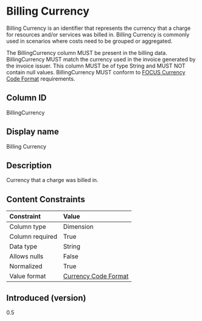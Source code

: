 # Billing Currency

Billing Currency is an identifier that represents the currency that a charge for resources and/or services was billed in. Billing Currency is commonly used in scenarios where costs need to be grouped or aggregated.

The BillingCurrency column MUST be present in the billing data. BillingCurrency MUST match the currency used in the invoice generated by the invoice issuer. This column MUST be of type String and MUST NOT contain null values. BillingCurrency MUST conform to [FOCUS Currency Code Format](#currencycodeformat) requirements.

## Column ID

BillingCurrency

## Display name

Billing Currency

## Description

Currency that a charge was billed in.

## Content Constraints

| Constraint      | Value                                       |
| :-------------- | :------------------------------------------ |
| Column type     | Dimension                                   |
| Column required | True                                        |
| Data type       | String                                      |
| Allows nulls    | False                                       |
| Normalized      | True                                        |
| Value format    | [Currency Code Format](#currencycodeformat) |

## Introduced (version)

0.5
